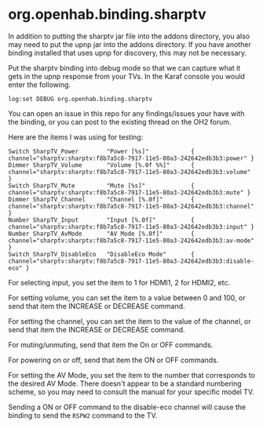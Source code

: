 # org.openhab.binding.sharptv

In addition to putting the sharptv jar file into the addons directory, you also may need to put the upnp jar into the addons directory.  If you have another binding installed that uses upnp for discovery, this may not be necessary.

Put the sharptv binding into debug mode so that we can capture what it gets in the upnp response from your TVs.  In the Karaf console you would enter the following.

```
log:set DEBUG org.openhab.binding.sharptv
```

You can open an issue in this repo for any findings/issues your have with the binding, or you can post to the existing thread on the OH2 forum.

Here are the items I was using for testing:

```
Switch SharpTV_Power        "Power [%s]"            { channel="sharptv:sharptv:f8b7a5c8-7917-11e5-80a3-242642edb3b3:power" }
Dimmer SharpTV_Volume       "Volume [%.0f %%]"      { channel="sharptv:sharptv:f8b7a5c8-7917-11e5-80a3-242642edb3b3:volume" }
Switch SharpTV_Mute         "Mute [%s]"             { channel="sharptv:sharptv:f8b7a5c8-7917-11e5-80a3-242642edb3b3:mute" }
Dimmer SharpTV_Channel      "Channel [%.0f]"        { channel="sharptv:sharptv:f8b7a5c8-7917-11e5-80a3-242642edb3b3:channel" }
Number SharpTV_Input        "Input [%.0f]"          { channel="sharptv:sharptv:f8b7a5c8-7917-11e5-80a3-242642edb3b3:input" }
Number SharpTV_AvMode       "AV Mode [%.0f]"        { channel="sharptv:sharptv:f8b7a5c8-7917-11e5-80a3-242642edb3b3:av-mode" }
Switch SharpTV_DisableEco   "DisableEco Mode"       { channel="sharptv:sharptv:f8b7a5c8-7917-11e5-80a3-242642edb3b3:disable-eco" }
```

For selecting input, you set the item to 1 for HDMI1, 2 for HDMI2, etc.

For setting volume, you can set the item to a value between 0 and 100, or send that item the INCREASE or DECREASE command.

For setting the channel, you can set the item to the value of the channel, or send that item the INCREASE or DECREASE command.

For muting/unmuting, send that item the On or OFF commands.

For powering on or off, send that item the ON or OFF commands.

For setting the AV Mode, you set the item to the number that corresponds to the desired AV Mode.  There doesn't appear to be a standard numbering scheme, so you may need to consult the manual for your specific model TV.

Sending a ON or OFF command to the disable-eco channel will cause the binding to send the `RSPW2` command to the TV.
